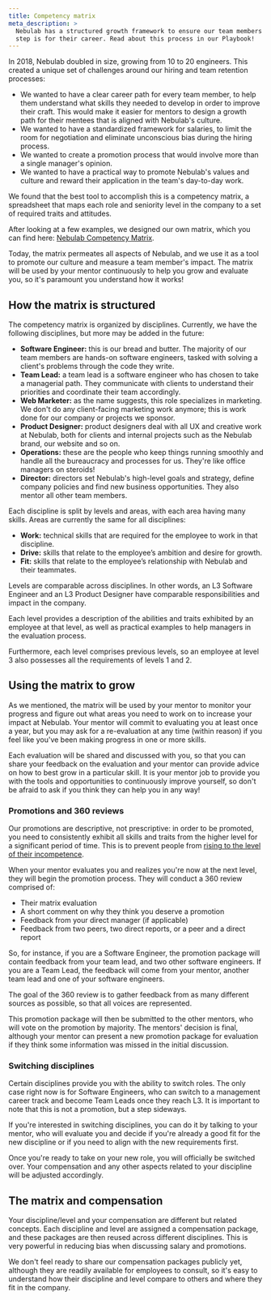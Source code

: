 ```yaml
---
title: Competency matrix
meta_description: >
  Nebulab has a structured growth framework to ensure our team members always know what the next
  step is for their career. Read about this process in our Playbook!
---
```


In 2018, Nebulab doubled in size, growing from 10 to 20 engineers. This created a unique set of
challenges around our hiring and team retention processes:

- We wanted to have a clear career path for every team member, to help them understand what skills
  they needed to develop in order to improve their craft. This would make it easier for mentors to
  design a growth path for their mentees that is aligned with Nebulab's culture.
- We wanted to have a standardized framework for salaries, to limit the room for negotiation and
  eliminate unconscious bias during the hiring process.
- We wanted to create a promotion process that would involve more than a single manager's opinion.
- We wanted to have a practical way to promote Nebulab's values and culture and reward their
  application in the team's day-to-day work.

We found that the best tool to accomplish this is a competency matrix, a spreadsheet that maps each
role and seniority level in the company to a set of required traits and attitudes.

After looking at a few examples, we designed our own matrix, which you can find here:
[Nebulab Competency Matrix][ncm].

Today, the matrix permeates all aspects of Nebulab, and we use it as a tool to promote our culture
and measure a team member's impact. The matrix will be used by your mentor continuously to help you
grow and evaluate you, so it's paramount you understand how it works!

## How the matrix is structured

The competency matrix is organized by disciplines. Currently, we have the following disciplines, 
but more may be added in the future:

- **Software Engineer:** this is our bread and butter. The majority of our team members are hands-on
  software engineers, tasked with solving a client's problems through the code they write.
- **Team Lead:** a team lead is a software engineer who has chosen to take a managerial path. They
  communicate with clients to understand their priorities and coordinate their team accordingly.
- **Web Marketer:** as the name suggests, this role specializes in marketing. We don't do any
  client-facing marketing work anymore; this is work done for our company or projects we sponsor.
- **Product Designer:** product designers deal with all UX and creative work at Nebulab, both for
  clients and internal projects such as the Nebulab brand, our website and so on.
- **Operations:** these are the people who keep things running smoothly and handle all the
  bureaucracy and processes for us. They're like office managers on steroids!
- **Director:** directors set Nebulab's high-level goals and strategy, define company policies and
  find new business opportunities. They also mentor all other team members.

Each discipline is split by levels and areas, with each area having many skills. Areas are
currently the same for all disciplines:

- **Work:** technical skills that are required for the employee to work in that discipline.
- **Drive:** skills that relate to the employee’s ambition and desire for growth.
- **Fit:** skills that relate to the employee’s relationship with Nebulab and their teammates.

Levels are comparable across disciplines. In other words, an L3 Software Engineer and an L3 Product
Designer have comparable responsibilities and impact in the company.

Each level provides a description of the abilities and traits exhibited by an employee at that
level, as well as practical examples to help managers in the evaluation process.

Furthermore, each level comprises previous levels, so an employee at level 3 also possesses all the 
requirements of levels 1 and 2.

## Using the matrix to grow

As we mentioned, the matrix will be used by your mentor to monitor your progress and figure out what
areas you need to work on to increase your impact at Nebulab. Your mentor will commit to evaluating
you at least once a year, but you may ask for a re-evaluation at any time (within reason) if you
feel like you've been making progress in one or more skills.

Each evaluation will be shared and discussed with you, so that you can share your feedback on the
evaluation and your mentor can provide advice on how to best grow in a particular skill. It is your
mentor job to provide you with the tools and opportunities to continuously improve yourself, so
don't be afraid to ask if you think they can help you in any way!

### Promotions and 360 reviews

Our promotions are descriptive, not prescriptive: in order to be promoted, you need to consistently
exhibit all skills and traits from the higher level for a significant period of time. This is to
prevent people from [rising to the level of their incompetence][peter-principle].

When your mentor evaluates you and realizes you're now at the next level, they will begin the
promotion process. They will conduct a 360 review comprised of:

- Their matrix evaluation
- A short comment on why they think you deserve a promotion
- Feedback from your direct manager (if applicable)
- Feedback from two peers, two direct reports, or a peer and a direct report

So, for instance, if you are a Software Engineer, the promotion package will contain feedback from
your team lead, and two other software engineers. If you are a Team Lead, the feedback will come
from your mentor, another team lead and one of your software engineers.

The goal of the 360 review is to gather feedback from as many different sources as possible, so that
all voices are represented.

This promotion package will then be submitted to the other mentors, who will vote on the promotion
by majority. The mentors' decision is final, although your mentor can present a new promotion
package for evaluation if they think some information was missed in the initial discussion.

### Switching disciplines

Certain disciplines provide you with the ability to switch roles. The only case right now is for
Software Engineers, who can switch to a management career track and become Team Leads once they
reach L3. It is important to note that this is not a promotion, but a step sideways.

If you're interested in switching disciplines, you can do it by talking to your mentor, who will
evaluate you and decide if you're already a good fit for the new discipline or if you need to align
with the new requirements first.

Once you're ready to take on your new role, you will officially be switched over. Your compensation
and any other aspects related to your discipline will be adjusted accordingly.

## The matrix and compensation

Your discipline/level and your compensation are different but related concepts. Each discipline and
level are assigned a compensation package, and these packages are then reused across different
disciplines. This is very powerful in reducing bias when discussing salary and promotions.

We don't feel ready to share our compensation packages publicly yet, although they are readily
available for employees to consult, so it's easy to understand how their discipline and level
compare to others and where they fit in the company.

[ncm]: https://docs.google.com/spreadsheets/d/1XFtr7iQ10-YCjx5At47X8hWGGw_G3sKpiEecVP3VSus/edit#gid=136967034
[peter-principle]: https://en.wikipedia.org/wiki/Peter_principle
